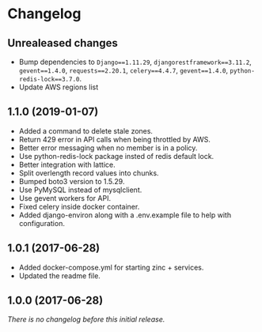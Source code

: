 # Changelog

## Unrealeased changes
- Bump dependencies to `Django==1.11.29`, `djangorestframework==3.11.2`, `gevent==1.4.0`,
  `requests==2.20.1`, `celery==4.4.7`, `gevent==1.4.0`, `python-redis-lock==3.7.0`.
- Update AWS regions list

## 1.1.0 (2019-01-07)
- Added a command to delete stale zones.
- Return 429 error in API calls when being throttled by AWS.
- Better error messaging when no member is in a policy.
- Use python-redis-lock package insted of redis default lock.
- Better integration with lattice.
- Split overlength record values into chunks.
- Bumped boto3 version to 1.5.29.
- Use PyMySQL instead of mysqlclient.
- Use gevent workers for API.
- Fixed celery inside docker container.
- Added django-environ along with a .env.example file to help with configuration.


## 1.0.1 (2017-06-28)
- Added docker-compose.yml for starting zinc + services.
- Updated the readme file.

## 1.0.0 (2017-06-28)
_There is no changelog before this initial release._
